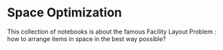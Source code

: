 # Space Optimization

This collection of notebooks is about the famous Facility Layout Problem : how to arrange items in space in the best way possible?
